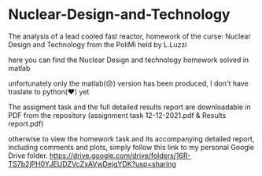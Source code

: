 # Nuclear-Design-and-Technology
The analysis of a lead cooled fast reactor, homework of the curse: Nuclear Design and Technology from the PoliMi held by L.Luzzi


here you can find the Nuclear Design and technology homework solved in matlab

unfortunately only the matlab(😒) version has been produced, I don't have traslate to python(❤️) yet

The assigment task and the full detailed results report are downloadable in PDF from the repository (assignment task 12-12-2021.pdf & Results report.pdf)

otherwise to view the homework task and its accompanying detailed report, including comments and plots, simply follow this link to my personal Google Drive folder.
https://drive.google.com/drive/folders/16R-TS7b2jPH0YJEUDZVcZxAVwDejgYDK?usp=sharing
